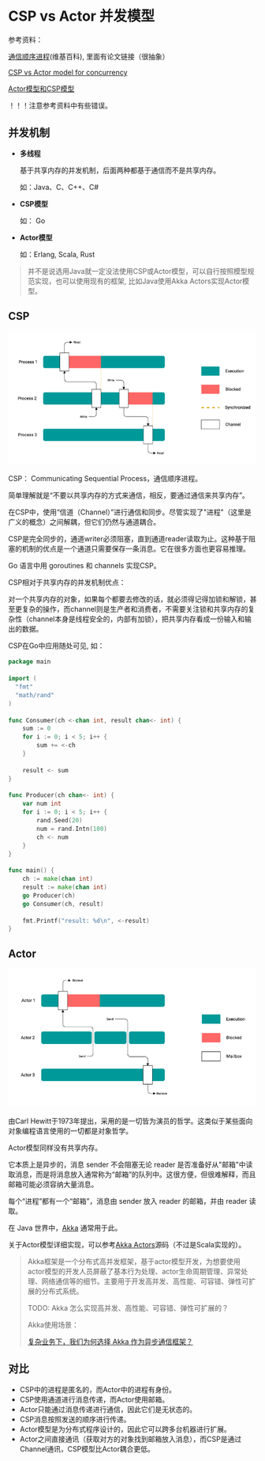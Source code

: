 # CSP vs Actor 并发模型

参考资料：

[通信顺序进程](https://zh.wikipedia.org/wiki/%E9%80%9A%E4%BF%A1%E9%A1%BA%E5%BA%8F%E8%BF%9B%E7%A8%8B#cite_note-hoare1978-6)(维基百科), 里面有论文链接（很抽象）

[CSP vs Actor model for concurrency](https://medium.com/@karan99/csp-vs-actor-model-for-concurrency-355a1e2b7e3b)

[Actor模型和CSP模型](https://syxdevcode.github.io/2019/11/22/Actor%E6%A8%A1%E5%9E%8B%E5%92%8CCSP%E6%A8%A1%E5%9E%8B/)

！！！注意参考资料中有些错误。



## 并发机制

+ **多线程**

  基于共享内存的并发机制，后面两种都基于通信而不是共享内存。

  如：Java、C、C++、C#

+ **CSP模型**

  如： Go

+ **Actor模型**

  如：Erlang, Scala, Rust

> 并不是说选用Java就一定没法使用CSP或Actor模型，可以自行按照模型规范实现，也可以使用现有的框架, 比如Java使用Akka Actors实现Actor模型。



## CSP

![](../img/csp_model.png)

CSP： Communicating Sequential Process，通信顺序进程。

简单理解就是“不要以共享内存的方式来通信，相反，要通过通信来共享内存”。

在CSP中，使用“信道（Channel）”进行通信和同步。尽管实现了"进程"（这里是广义的概念）之间解耦，但它们仍然与通道耦合。

CSP是完全同步的，通道writer必须阻塞，直到通道reader读取为止。这种基于阻塞的机制的优点是一个通道只需要保存一条消息。它在很多方面也更容易推理。

Go 语言中用 goroutines 和 channels 实现CSP。

CSP相对于共享内存的并发机制优点：

对一个共享内存的对象，如果每个都要去修改的话，就必须得记得加锁和解锁，甚至更复杂的操作，而channel则是生产者和消费者，不需要关注锁和共享内存的复杂性（channel本身是线程安全的，内部有加锁），把共享内存看成一份输入和输出的数据。

CSP在Go中应用随处可见, 如：

```go
package main

import (
  "fmt"
  "math/rand"
)

func Consumer(ch <-chan int, result chan<- int) {
    sum := 0
    for i := 0; i < 5; i++ {
        sum += <-ch
    }

    result <- sum
}

func Producer(ch chan<- int) {
    var num int
    for i := 0; i < 5; i++ {
        rand.Seed(20)
        num = rand.Intn(100)
        ch <- num
    }
}

func main() {
    ch := make(chan int)
    result := make(chan int)
    go Producer(ch)
    go Consumer(ch, result)

    fmt.Printf("result: %d\n", <-result)
}
```



## Actor 

![](../img/actor2_model.png)

由Carl Hewitt于1973年提出，采用的是一切皆为演员的哲学。这类似于某些面向对象编程语言使用的一切都是对象哲学。

Actor模型同样没有共享内存。

它本质上是异步的，消息 sender 不会阻塞无论 reader 是否准备好从"邮箱"中读取消息，而是将消息放入通常称为“邮箱”的队列中。这很方便，但很难解释，而且邮箱可能必须容纳大量消息。

每个“进程”都有一个“邮箱”，消息由 sender 放入 reader 的邮箱，并由 reader 读取。

在 Java 世界中，[Akka](https://akka.io/) 通常用于此。

关于Actor模型详细实现，可以参考[Akka Actors](https://doc.akka.io/docs/akka/current/typed/index.html#actors)源码（不过是Scala实现的）。

> Akka框架是一个分布式高并发框架，基于actor模型开发，为想要使用actor模型的开发人员屏蔽了基本行为处理、actor生命周期管理、异常处理、网络通信等的细节。主要用于开发高并发、高性能、可容错、弹性可扩展的分布式系统。
>
> TODO: Akka 怎么实现高并发、高性能、可容错、弹性可扩展的？
>
> Akka使用场景：
>
> [复杂业务下，我们为何选择 Akka 作为异步通信框架？](https://www.infoq.cn/article/ovjhk48pmk7f*lbw3tkg)



## 对比

+ CSP中的进程是匿名的，而Actor中的进程有身份。
+ CSP使用通道进行消息传递，而Actor使用邮箱。
+ Actor只能通过消息传递进行通信，因此它们是无状态的。
+ CSP消息按照发送的顺序进行传递。
+ Actor模型是为分布式程序设计的，因此它可以跨多台机器进行扩展。
+ Actor之间直接通讯（获取对方的对象找到邮箱放入消息），而CSP是通过Channel通讯，CSP模型比Actor耦合更低。

